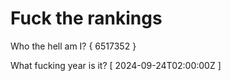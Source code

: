 # Fuck the rankings

Who the hell am I?
{ 6517352 }

What fucking year is it?
[ 2024-09-24T02:00:00Z ]
